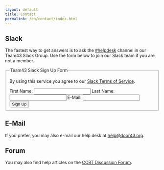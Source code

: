 ```yaml
---
layout: default
title: Contact
permalink: /en/contact/index.html
---
```


## Slack

The fastest way to get answers is to ask the [#helpdesk](https://team43.slack.com/messages/helpdesk/) channel in our Team43 Slack Group.  Use the form below to join our Slack team if you are not a member.

<script type="text/javascript">
  function disable_page() {
    var cover = document.getElementById('gray_cover');
    cover.style.display = 'inline-block';
  }

  function enable_page() {
    var cover = document.getElementById('gray_cover');
    cover.style.display = 'none';
  }

  function signUp(f) {

    var url = 'https://api.door43.org/slack/invite';
    disable_page();

    $.ajax({
        url: url,
        type: 'GET',
        data: $(f).serialize(),
        dataType: 'jsonp',
        success: function (data, status) {
            if (data['result'] === 'success') {
                alert('An invitation has been sent to your e-mail address');
            }
            else {
                alert('A problem was encountered: ' + data['message'] + '.');
            }
            enable_page();
        },
        error: function (jqXHR, textStatus, errorThrown) {
            console.log('Error: ' + textStatus + '\n' +  errorThrown);
            alert(textStatus);
            enable_page();
        }
    });

    return false;
  }
</script>
<div id="gray_cover" style="position:fixed;top:0;left:0;overflow:hidden;display:none;width:100%;height:100%;background-color:#000000;opacity:0.5;MozOpacity:0.5;z-index:150;filter:alpha(opacity=50);cursor: wait;"></div>
<form onsubmit="return signUp(this)" action="" method="POST">
    <fieldset id="slack-fields">
        <legend>Team43 Slack Sign Up Form</legend>
        <p>By using this service you agree to our <a href="/en/slack-terms-of-service/">Slack Terms of Service</a>.</p>
        <label for="first_name"><span>First Name: </span><input type="text" name="first_name" id="first_name"></label>
        <label for="last_name"><span>Last Name: </span><input type="text" name="last_name" id="last-name"></label>
        <label for="email"><span>E-Mail: </span><input type="email" name="email" id="email"></label>
        <input type="hidden" name="token" value="IByqnIF8ql+jXkKvvTQZCvc32RH2K2jKxRyy2EeLE7rmjui3VHBAQTelUi8vz3Dmw5c9zxV7YL9UupucBADk1RJn+hgg2P+S">
        <button type="submit">Sign Up</button>
    </fieldset>
</form>

## E-Mail

If you prefer, you may also e-mail our help desk at [help@door43.org][help-mail].

## Forum

You may also find help articles on the [CCBT Discussion Forum](https://forum.ccbt.bible/).

[help-mail]: mailto:help@door43.org "help@door43.org"
